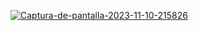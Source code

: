 <p><a href="https://ibb.co/z2JFkXn"><img src="https://i.ibb.co/2MNSbvn/Captura-de-pantalla-2023-11-10-215826.png" alt="Captura-de-pantalla-2023-11-10-215826" border="0"></a></p>
